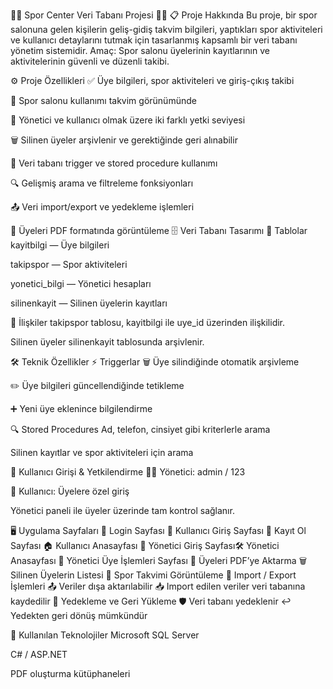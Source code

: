 🏋️‍♂️ Spor Center Veri Tabanı Projesi 🏋️‍♀️
📋 Proje Hakkında
Bu proje, bir spor salonuna gelen kişilerin geliş-gidiş takvim bilgileri, yaptıkları spor aktiviteleri ve kullanıcı detaylarını tutmak için tasarlanmış kapsamlı bir veri tabanı yönetim sistemidir.
Amaç: Spor salonu üyelerinin kayıtlarının ve aktivitelerinin güvenli ve düzenli takibi.

⚙️ Proje Özellikleri
✅ Üye bilgileri, spor aktiviteleri ve giriş-çıkış takibi

📅 Spor salonu kullanımı takvim görünümünde

🔐 Yönetici ve kullanıcı olmak üzere iki farklı yetki seviyesi

🗑️ Silinen üyeler arşivlenir ve gerektiğinde geri alınabilir

🔄 Veri tabanı trigger ve stored procedure kullanımı

🔍 Gelişmiş arama ve filtreleme fonksiyonları

📤 Veri import/export ve yedekleme işlemleri

📄 Üyeleri PDF formatında görüntüleme
🗄️ Veri Tabanı Tasarımı
📌 Tablolar
kayitbilgi — Üye bilgileri

takipspor — Spor aktiviteleri

yonetici_bilgi — Yönetici hesapları

silinenkayit — Silinen üyelerin kayıtları

🔗 İlişkiler
takipspor tablosu, kayitbilgi ile uye_id üzerinden ilişkilidir.

Silinen üyeler silinenkayit tablosunda arşivlenir.

🛠️ Teknik Özellikler
⚡ Triggerlar
🗑️ Üye silindiğinde otomatik arşivleme

✏️ Üye bilgileri güncellendiğinde tetikleme

➕ Yeni üye eklenince bilgilendirme

🔍 Stored Procedures
Ad, telefon, cinsiyet gibi kriterlerle arama

Silinen kayıtlar ve spor aktiviteleri için arama

🔑 Kullanıcı Girişi & Yetkilendirme
👨‍💼 Yönetici: admin / 123

👤 Kullanıcı: Üyelere özel giriş

Yönetici paneli ile üyeler üzerinde tam kontrol sağlanır.

🖥️ Uygulama Sayfaları
🔐 Login Sayfası
👤 Kullanıcı Giriş Sayfası
📝 Kayıt Ol Sayfası
🏠 Kullanıcı Anasayfası
🔐 Yönetici Giriş Sayfası🛠️ Yönetici Anasayfası
👥 Yönetici Üye İşlemleri Sayfası
📄 Üyeleri PDF’ye Aktarma
🗑️ Silinen Üyelerin Listesi
📅 Spor Takvimi Görüntüleme
💾 Import / Export İşlemleri
📤 Veriler dışa aktarılabilir
📥 Import edilen veriler veri tabanına kaydedilir
💽 Yedekleme ve Geri Yükleme
🛡️ Veri tabanı yedeklenir
↩️ Yedekten geri dönüş mümkündür

🧰 Kullanılan Teknolojiler
Microsoft SQL Server

C# / ASP.NET

PDF oluşturma kütüphaneleri
